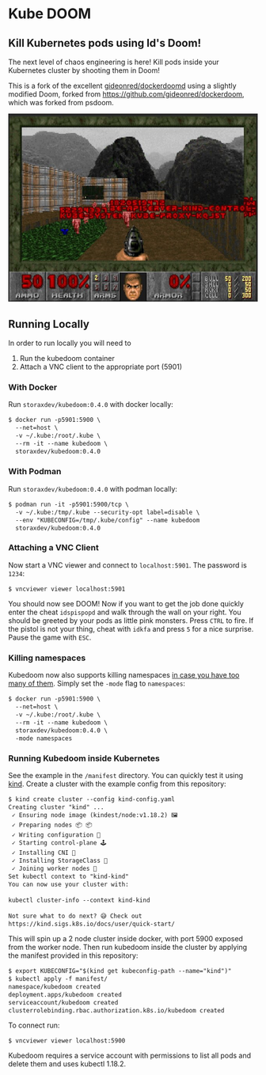 # Kube DOOM
## Kill Kubernetes pods using Id's Doom!

The next level of chaos engineering is here! Kill pods inside your Kubernetes
cluster by shooting them in Doom!

This is a fork of the excellent
[gideonred/dockerdoomd](https://github.com/gideonred/dockerdoomd) using a
slightly modified Doom, forked from https://github.com/gideonred/dockerdoom,
which was forked from psdoom.

![DOOM](assets/doom.jpg)

## Running Locally

In order to run locally you will need to 

1. Run the kubedoom container 
2. Attach a VNC client to the appropriate port (5901)

### With Docker

Run `storaxdev/kubedoom:0.4.0` with docker locally:

```console
$ docker run -p5901:5900 \
  --net=host \
  -v ~/.kube:/root/.kube \
  --rm -it --name kubedoom \
  storaxdev/kubedoom:0.4.0
```

### With Podman

Run `storaxdev/kubedoom:0.4.0` with podman locally:

```console
$ podman run -it -p5901:5900/tcp \
  -v ~/.kube:/tmp/.kube --security-opt label=disable \
  --env "KUBECONFIG=/tmp/.kube/config" --name kubedoom 
  storaxdev/kubedoom:0.4.0 
```

### Attaching a VNC Client

Now start a VNC viewer and connect to `localhost:5901`. The password is `1234`:
```console
$ vncviewer viewer localhost:5901
```
You should now see DOOM! Now if you want to get the job done quickly enter the
cheat `idspispopd` and walk through the wall on your right. You should be
greeted by your pods as little pink monsters. Press `CTRL` to fire. If the
pistol is not your thing, cheat with `idkfa` and press `5` for a nice surprise.
Pause the game with `ESC`.

### Killing namespaces

Kubedoom now also supports killing namespaces [in case you have too many of
them](https://github.com/storax/kubedoom/issues/5). Simply set the `-mode` flag
to `namespaces`:

```console
$ docker run -p5901:5900 \
  --net=host \
  -v ~/.kube:/root/.kube \
  --rm -it --name kubedoom \
  storaxdev/kubedoom:0.4.0 \
  -mode namespaces
```

### Running Kubedoom inside Kubernetes

See the example in the `/manifest` directory. You can quickly test it using
[kind](https://github.com/kubernetes-sigs/kind). Create a cluster with the
example config from this repository:

```console
$ kind create cluster --config kind-config.yaml
Creating cluster "kind" ...
 ✓ Ensuring node image (kindest/node:v1.18.2) 🖼
 ✓ Preparing nodes 📦 📦
 ✓ Writing configuration 📜
 ✓ Starting control-plane 🕹️
 ✓ Installing CNI 🔌
 ✓ Installing StorageClass 💾
 ✓ Joining worker nodes 🚜
Set kubectl context to "kind-kind"
You can now use your cluster with:

kubectl cluster-info --context kind-kind

Not sure what to do next? 😅 Check out https://kind.sigs.k8s.io/docs/user/quick-start/
```

This will spin up a 2 node cluster inside docker, with port 5900 exposed from
the worker node. Then run kubedoom inside the cluster by applying the manifest
provided in this repository:

```console
$ export KUBECONFIG="$(kind get kubeconfig-path --name="kind")"
$ kubectl apply -f manifest/
namespace/kubedoom created
deployment.apps/kubedoom created
serviceaccount/kubedoom created
clusterrolebinding.rbac.authorization.k8s.io/kubedoom created
```

To connect run:
```console
$ vncviewer viewer localhost:5900
```

Kubedoom requires a service account with permissions to list all pods and delete
them and uses kubectl 1.18.2.
